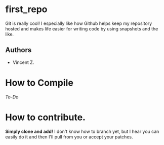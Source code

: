 # first_repo

Git is really cool! I especially like how Github helps keep my
repository hosted and makes life easier for writing code by using
snapshots and the like. 

## Authors
- Vincent Z. 

# How to Compile 
_To-Do_

# How to contribute.
__Simply clone and add!__
I don't know how to branch yet, but I hear you can easily do it and
then I'll pull from you or accept your patches.
